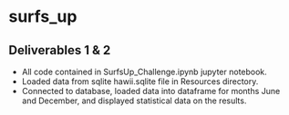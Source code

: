 # surfs_up

## Deliverables 1 & 2
* All code contained in SurfsUp_Challenge.ipynb jupyter notebook.
* Loaded data from sqlite hawii.sqlite file in Resources directory. 
* Connected to database, loaded data into dataframe for months June and December, and displayed statistical data on the results.
